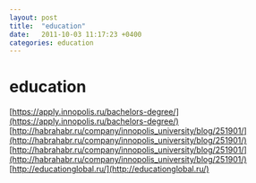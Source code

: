 ```yaml
---
layout: post
title:  "education"
date:   2011-10-03 11:17:23 +0400
categories: education
---
```


# education
[https://apply.innopolis.ru/bachelors-degree/](https://apply.innopolis.ru/bachelors-degree/)
[http://habrahabr.ru/company/innopolis_university/blog/251901/](http://habrahabr.ru/company/innopolis_university/blog/251901/)
[http://habrahabr.ru/company/innopolis_university/blog/251901/](http://habrahabr.ru/company/innopolis_university/blog/251901/)
[http://educationglobal.ru/](http://educationglobal.ru/)